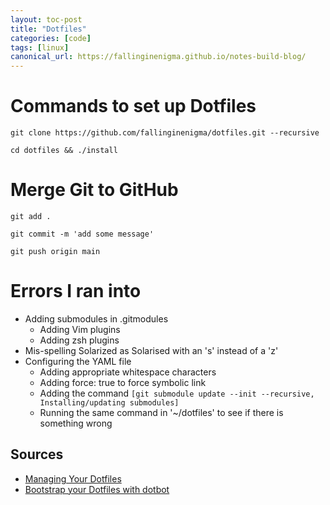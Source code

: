 ```yaml
---
layout: toc-post
title: "Dotfiles"
categories: [code]
tags: [linux]
canonical_url: https://fallinginenigma.github.io/notes-build-blog/
---
```


# Commands to set up Dotfiles

```
git clone https://github.com/fallinginenigma/dotfiles.git --recursive

cd dotfiles && ./install
```

# Merge Git to GitHub

```
git add .

git commit -m 'add some message'

git push origin main 
```

# Errors I ran into
- Adding submodules in .gitmodules
    - Adding Vim plugins
    - Adding zsh plugins
- Mis-spelling Solarized as Solarised with an 's' instead of a 'z'
- Configuring the YAML file
    - Adding appropriate whitespace characters
    - Adding force: true to force symbolic link
    - Adding the command ```[git submodule update --init --recursive, Installing/updating submodules]```
    - Running the same command in '~/dotfiles' to see if there is something wrong
    

## Sources
- [Managing Your Dotfiles](https://www.anishathalye.com/2014/08/03/managing-your-dotfiles/)
- [Bootstrap your Dotfiles with dotbot](https://www.elliotdenolf.com/posts/bootstrap-your-dotfiles-with-dotbot)